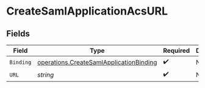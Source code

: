 # CreateSamlApplicationAcsURL


## Fields

| Field                                                                                              | Type                                                                                               | Required                                                                                           | Description                                                                                        |
| -------------------------------------------------------------------------------------------------- | -------------------------------------------------------------------------------------------------- | -------------------------------------------------------------------------------------------------- | -------------------------------------------------------------------------------------------------- |
| `Binding`                                                                                          | [operations.CreateSamlApplicationBinding](../../models/operations/createsamlapplicationbinding.md) | :heavy_check_mark:                                                                                 | N/A                                                                                                |
| `URL`                                                                                              | *string*                                                                                           | :heavy_check_mark:                                                                                 | N/A                                                                                                |